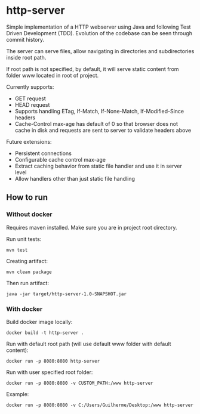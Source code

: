 
# http-server

Simple implementation of a HTTP webserver using Java and following Test Driven Development (TDD). Evolution of the codebase can be seen through commit history.

The server can serve files, allow navigating in directories and subdirectories inside root path.

If root path is not specified, by default, it will serve static content from folder www located in root of project.

Currently supports:
- GET request
- HEAD request
- Supports handling ETag, If-Match, If-None-Match, If-Modified-Since headers
- Cache-Control max-age has default of 0 so that browser does not cache in disk and requests are sent to server to validate headers above

Future extensions:
- Persistent connections
- Configurable cache control max-age 
- Extract caching behavior from static file handler and use it in server level
- Allow handlers other than just static file handling

## How to run

### Without docker
Requires maven installed.
Make sure you are in project root directory.

Run unit tests:

    mvn test

Creating artifact:

    mvn clean package

Then run artifact:

    java -jar target/http-server-1.0-SNAPSHOT.jar


### With docker

Build docker image locally:

    docker build -t http-server .


Run with default root path (will use default www folder with default content):


    docker run -p 8080:8080 http-server


Run with user specified root folder:

    docker run -p 8080:8080 -v CUSTOM_PATH:/www http-server

Example:

    docker run -p 8080:8080 -v C:/Users/Guilherme/Desktop:/www http-server
